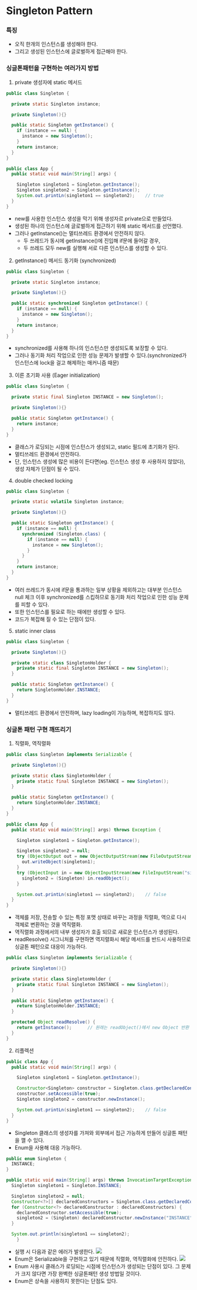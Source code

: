 # Singleton Pattern

### 특징
- 오직 한개의 인스턴스를 생성해야 한다.
- 그리고 생성된 인스턴스에 글로벌하게 접근해야 한다.

### 싱글톤패턴을 구현하는 여러가지 방법
1. private 생성자에 static 메서드
```java
public class Singleton {

  private static Singleton instance;

  private Singleton(){}

  public static Singleton getInstance() {
    if (instance == null) {
      instance = new Singleton();
    }
    return instance;
  }
}
```
```java
public class App {
  public static void main(String[] args) {

    Singleton singleton1 = Singleton.getInstance();
    Singleton singleton2 = Singleton.getInstance();
    System.out.printLn(singleton1 == singleton2);    // true
  }
}
```
- new를 사용한 인스턴스 생성을 막기 위해 생성자르 private으로 만들었다.
- 생성된 하나의 인스턴스에 글로벌하게 접근하기 위해 static 메서드를 선언했다.
- 그러나 getInstance()는 멀티쓰레드 환경에서 안전하지 않다.
  - 두 쓰레드가 동시에 getInstance()에 진입해 if문에 들어갈 경우,
  - 두 쓰레드 모두 new를 실행해 서로 다른 인스턴스를 생성할 수 있다.

2. getInstance() 메서드 동기화 (synchronized)
```java
public class Singleton {

  private static Singleton instance;

  private Singleton(){}

  public static synchronized Singleton getInstance() {
    if (instance == null) {
      instance = new Singleton();
    }
    return instance;
  }
}
```
- synchronized를 사용해 하나의 인스턴스만 생성되도록 보장할 수 있다.
- 그러나 동기화 처리 작업으로 인한 성능 문제가 발생할 수 있다.(synchronized가 인스턴스에 lock을 걸고 해제하는 매커니즘 때문)

3. 이른 초기화 사용 (Eager initialization)
```java
public class Singleton {

  private static final Singleton INSTANCE = new Singleton();

  private Singleton(){}

  public static Singleton getInstance() {
    return instance;
  }
}
```
- 클래스가 로딩되는 시점에 인스턴스가 생성되고, static 필드에 초기화가 된다.
- 멀티쓰레드 환경에서 안전하다.
- 단, 인스턴스 생성에 많은 비용이 든다면(eg. 인스턴스 생성 후 사용하지 않았다), 생성 자체가 단점이 될 수 있다.

4. double checked locking
```java
public class Singleton {

  private static volatile Singleton instance;

  private Singleton(){}

  public static Singleton getInstance() {
    if (instance == null) {
      synchronized (Singleton.class) {
        if (instance == null) {
          instance = new Singleton();
        }
      }
    }
    return instance;
  }
}
```
- 여러 쓰레드가 동시에 if문을 통과하는 일부 상황을 제외하고는 대부분 인스턴스 null 체크 이후 synchronized를 스킵하므로 동기화 처리 작업으로 인한 성능 문제를 피할 수 있다.
- 또한 인스턴스를 필요로 하는 때에만 생성할 수 있다.
- 코드가 복잡해 질 수 있는 단점이 있다.

5. static inner class
```java
public class Singleton {

  private Singleton(){}

  private static class SingletonHolder {
    private static final Singleton INSTANCE = new Singleton();
  }

  public static Singleton getInstance() {
    return SingletonHolder.INSTANCE;
  }
}
```
- 멀티쓰레드 환경에서 안전하며, lazy loading이 가능하며, 복잡하지도 않다.

### 싱글톤 패턴 구현 깨뜨리기
1. 직렬화, 역직렬화
```java
public class Singleton implements Serializable {

  private Singleton(){}

  private static class SingletonHolder {
    private static final Singleton INSTANCE = new Singleton();
  }

  public static Singleton getInstance() {
    return SingletonHolder.INSTANCE;
  }
}
```
```java
public class App {
  public static void main(String[] args) throws Exception {

    Singleton singleton1 = Singleton.getInstance();

    Singleton singleton2 = null;
    try (ObjectOutput out = new ObjectOutputStream(new FileOutputStream("singleton.obj"))) {
      out.writeObject(singleton1);
    }
    try (ObjectInput in = new ObjectInputStream(new FileInputStream("singleton.obj"))) {
      singleton2 = (Singleton) in.readObject();
    }

    System.out.printLn(singleton1 == singleton2);    // false
  }
}
```
-  객체를 저장, 전송할 수 있는 특정 포맷 상태로 바꾸는 과정을 직렬화, 역으로 다시 객체로 변환하는 것을 역직렬화.
-  역직렬화 과정에서의 내부 생성자가 호출 되므로 새로운 인스턴스가 생성된다.
-  readResolve() 시그니처를 구현하면 역지렬화시 해당 메서드를 반드시 사용하므로 싱글톤 패턴으로 대응이 가능하다.
```java
public class Singleton implements Serializable {

  private Singleton(){}

  private static class SingletonHolder {
    private static final Singleton INSTANCE = new Singleton();
  }

  public static Singleton getInstance() {
    return SingletonHolder.INSTANCE;
  }

  protected Object readResolve() {
    return getInstance();      // 원래는 readObject()에서 new Object 반환
  }
}
```

2. 리플렉션
```java
public class App {
  public static void main(String[] args) {

    Singleton singleton1 = Singleton.getInstance();

    Constructor<Singleton> constructor = Singleton.class.getDeclaredConstructor();
    constructor.setAccessible(true);
    Singleton singleton2 = constructor.newInstance();

    System.out.printLn(singleton1 == singleton2);    // false
  }
}
```
- Singleton 클래스의 생성자를 가져와 외부에서 접근 가능하게 만들어 싱글톤 패턴을 깰 수 있다.
- Enum을 사용해 대응 가능하다.
```java
public enum Singleton {
  INSTANCE;
}
```
```java
public static void main(String[] args) throws InvocationTargetException, InstantiationException, IllegalAccessException {
  Singleton singleton1 = Singleton.INSTANCE;

  Singleton singleton2 = null;
  Constructor<?>[] declaredConstructors = Singleton.class.getDeclaredConstructors();
  for (Constructor<?> declaredConstructor : declaredConstructors) {
    declaredConstructor.setAccessible(true);
    singleton2 = (Singleton) declaredConstructor.newInstance("INSTANCE");
  }

  System.out.println(singleton1 == singleton2);
    }
```
- 실행 시 다음과 같은 에러가 발생한다.
![](https://github.com/YeongUkJang/effective-java-study/assets/123781240/5db52114-cb96-4bea-a76c-e53c0032ec1b)
- Enum은 Serializable을 구현하고 있기 때문에 직렬화, 역직렬화에 안전하다.
![](https://github.com/YeongUkJang/effective-java-study/assets/123781240/b74f393b-3456-483e-879d-8427944a27e9)
- Enum 사용시 클래스가 로딩되는 시점에 인스턴스가 생성되는 단점이 있다. 그 문제가 크지 않다면 가장 완벽한 싱글톤패턴 생성 방법일 것이다.
- Enum은 상속을 사용하지 못한다는 단점도 있다.
